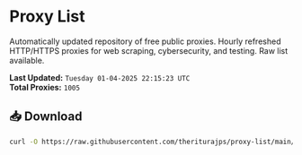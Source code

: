 # Proxy List

Automatically updated repository of free public proxies. Hourly refreshed HTTP/HTTPS proxies for web scraping, cybersecurity, and testing. Raw list available.

**Last Updated:** `Tuesday 01-04-2025 22:15:23 UTC`  
**Total Proxies:** `1005`

## 📥 Download
```bash
curl -O https://raw.githubusercontent.com/theriturajps/proxy-list/main/proxies.txt
